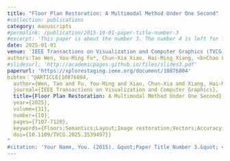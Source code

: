 ```yaml
---
title: "Floor Plan Restoration: A Multimodal Method Under One Second"
#collection: publications
category: manuscripts
#permalink: /publication/2015-10-01-paper-title-number-3
#excerpt: 'This paper is about the number 3. The number 4 is left for future work.'
date: 2025-01-01
venue: 'IEEE Transactions on Visualization and Computer Graphics (TVCG)'
authors:Tao Wen, You-Ming Fu*, Chun-Xia Xiao, Hai-Ming Xiang, <b>Chao Liang<\b>*,
#slidesurl: 'http://academicpages.github.io/files/slides3.pdf'
paperurl: 'https://xplorestaging.ieee.org/document/10876804'
bibtex："@ARTICLE{10876804,
  author={Wen, Tao and Fu, You-Ming and Xiao, Chun-Xia and Xiang, Hai-Ming and Liang, Chao},
  journal={IEEE Transactions on Visualization and Computer Graphics}, 
  title={Floor Plan Restoration: A Multimodal Method Under One Second}, 
  year={2025},
  volume={31},
  number={10},
  pages={7107-7120},
  keywords={Floors;Semantics;Layout;Image restoration;Vectors;Accuracy;Semantic segmentation;Annotations;Principal component analysis;Optical character recognition;Floor plan parsing;semantic segmentation;image vectorization},
  doi={10.1109/TVCG.2025.3539497}}
"
#citation: 'Your Name, You. (2015). &quot;Paper Title Number 3.&quot; <i>Journal 1</i>. 1(3).'
---
```

